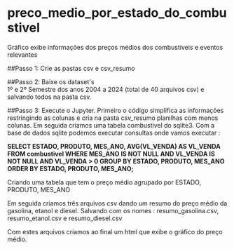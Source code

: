 # preco_medio_por_estado_do_combustivel
  Gráfico exibe informações dos preços médios dos combustíveis e eventos relevantes

##Passo 1: 
  Crie as pastas csv e csv_resumo

##Passo 2:
  Baixe os dataset's  
  1º e 2º Semestre dos anos 2004 a 2024 (total de 40 arquivos csv) e salvando todos na pasta csv.

##Passo 3:
  Execute o Jupyter.
  Primeiro o código simplifica as informações restringindo as colunas e cria na pasta csv_resumo planilhas com menos colunas.
  Em seguida criamos uma tabela combustivel do sqlite3.
  Com a base de dados sqlite podemos executar consultas onde vamos executar :
  
  **SELECT 
          ESTADO,
          PRODUTO,
          MES_ANO,
          AVG(VL_VENDA) AS VL_VENDA
      FROM 
          combustivel
      WHERE 
          MES_ANO IS NOT NULL 
          AND VL_VENDA IS NOT NULL
          AND VL_VENDA > 0
      GROUP BY 
          ESTADO, PRODUTO, MES_ANO
      ORDER BY 
          ESTADO, PRODUTO, MES_ANO;**
  
  Criando uma tabela que tem o preço médio agrupado por ESTADO, PRODUTO, MES_ANO
  
  Em seguida criamos três arquivos csv dando um resumo do preço médio da gasolina, etanol e diesel.
  Salvando com os nomes : resumo_gasolina.csv, resumo_etanol.csv e resumo_diesel.csv
  
  Com estes arquivos criamos ao final um html que exibe o gráfico do preço médio.


